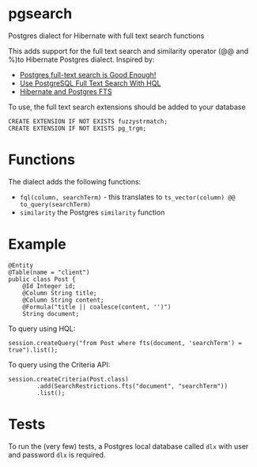 # pgsearch
Postgres dialect for Hibernate with full text search functions

This adds support for the full text search and similarity operator (@@ and %)to Hibernate Postgres dialect.
Inspired by:
 * [Postgres full-text search is Good Enough!](http://rachbelaid.com/postgres-full-text-search-is-good-enough/)
 * [Use PostgreSQL Full Text Search With HQL](http://java-talks.blogspot.ro/2014/04/use-postgresql-full-text-search-with-hql.html)
 * [Hibernate and Postgres FTS](https://metabroadcast.com/blog/hibernate-and-postgres-fts)

To use, the full text search extensions should be added to your database
 ```
CREATE EXTENSION IF NOT EXISTS fuzzystrmatch;
CREATE EXTENSION IF NOT EXISTS pg_trgm;
 ```

# Functions

The dialect adds the following functions:
 * ```fql(column, searchTerm)``` - this translates to ```ts_vector(column) @@ to_query(searchTerm)```
 * ```similarity``` the Postgres ```similarity``` function

# Example

```
@Entity
@Table(name = "client")
public class Post {
    @Id Integer id;
    @Column String title;
    @Column String content;
    @Formula("title || coalesce(content, '')")
    String document;
```

To query using HQL:
```
session.createQuery("from Post where fts(document, 'searchTerm') = true").list();
```

To query using the Criteria API:
```
session.createCriteria(Post.class)
        .add(SearchRestrictions.fts("document", "searchTerm"))
        .list();
```

# Tests

To run the (very few) tests, a Postgres local database called ```dlx``` with user and password ```dlx``` is required.